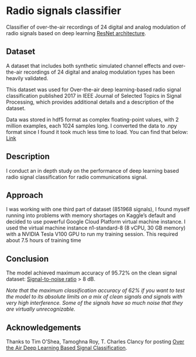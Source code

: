 # Radio signals classifier

Classifier of over-the-air recordings of 24 digital and analog modulation of radio signals based on deep learning [ResNet architecture](https://en.wikipedia.org/wiki/Residual_neural_network).

## Dataset

A dataset that includes both synthetic simulated channel effects and over-the-air recordings of 24 digital and analog modulation types has been heavily validated.

This dataset was used for Over-the-air deep learning-based radio signal classification published 2017 in IEEE Journal of Selected Topics in Signal Processing, which provides additional details and a description of the dataset.

Data was stored in hdf5 format as complex floating-point values, with 2 million examples, each 1024 samples long. I converted the data to .npy format since I found it took much less time to load. You can find that below: [Link](https://www.kaggle.com/aleksandrdubrovin/deepsigio-radioml-201801a-new)

## Description

I conduct an in depth study on the performance of  deep learning based radio signal classification for radio communications signal.

## Approach

I was working with one third part of dataset (851968 signals), I found myself running into problems with memory shortages on Kaggle’s default and decided to use powerful Google Cloud Platform virtual machine instance. I used the virtual machine instance n1-standard-8 (8 vCPU, 30 GB memory) with a NVIDIA Tesla V100 GPU to run my training session.
This required about 7.5 hours of training time

## Conclusion 

The model achieved maximum accuracy of 95.72% on the clean signal dataset: [Signal-to-noise ratio](https://en.wikipedia.org/wiki/Signal-to-noise_ratio#:~:text=Signal-to-noise%20ratio%20(,power%2C%20often%20expressed%20in%20decibels.)) > 8 dB.

*Note that the maximum classification accuracy of 62% if you want to test the model to its absolute limits on a mix of clean signals and signals with very high interference. Some of the signals have so much noise that they are virtually unrecognizable.*

## Acknowledgements

Thanks to Tim O’Shea, Tamoghna Roy, T. Charles Clancy for posting [Over the Air Deep Learning Based Signal Classification](https://arxiv.org/pdf/1712.04578.pdf).
